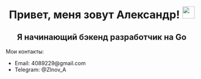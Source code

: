 ## <h1 align="center">Привет, меня зовут Александр! <img src="https://github.com/blackcater/blackcater/raw/main/images/Hi.gif" height="32"/></h1> </a> 
<h2 align="center">Я начинающий бэкенд разработчик на Go </h2>

Мои контакты:
<ul>
    <li>Email: 4089229@gmail.com</li>
    <li>Telegram: @Zlnov_A</li>
</ul>






<!--
**AlexandrZlnov/AlexandrZlnov** is a ✨ _special_ ✨ repository because its `README.md` (this file) appears on your GitHub profile.

Here are some ideas to get you started:

- 🔭 I’m currently working on ...
- 🌱 I’m currently learning ...
- 👯 I’m looking to collaborate on ...
- 🤔 I’m looking for help with ...
- 💬 Ask me about ...
- 📫 How to reach me: ...
- 😄 Pronouns: ...
- ⚡ Fun fact: ...
-->
